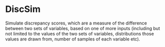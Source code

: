 # DiscSim
Simulate discrepancy scores, which are a measure of the difference between two sets of variables, based on one of more inputs (including but not limited to the values of the two sets of variables, distributions those values are drawn from, number of samples of each variable etc). 
